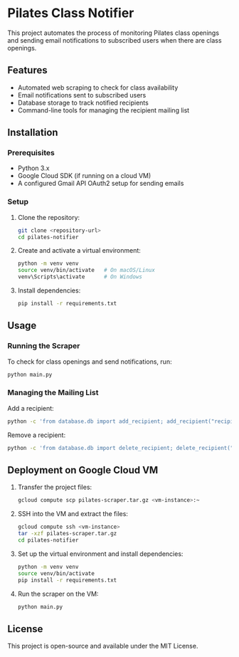 # Pilates Class Notifier

This project automates the process of monitoring Pilates class openings and sending email notifications to subscribed users when there are class openings.

## Features

- Automated web scraping to check for class availability
- Email notifications sent to subscribed users
- Database storage to track notified recipients
- Command-line tools for managing the recipient mailing list

## Installation

### Prerequisites

- Python 3.x
- Google Cloud SDK (if running on a cloud VM)
- A configured Gmail API OAuth2 setup for sending emails

### Setup

1. Clone the repository:
   ```sh
   git clone <repository-url>
   cd pilates-notifier
   ```
2. Create and activate a virtual environment:
   ```sh
   python -m venv venv
   source venv/bin/activate   # On macOS/Linux
   venv\Scripts\activate      # On Windows
   ```
3. Install dependencies:
   ```sh
   pip install -r requirements.txt
   ```

## Usage

### Running the Scraper

To check for class openings and send notifications, run:

```sh
python main.py
```

### Managing the Mailing List

Add a recipient:

```sh
python -c 'from database.db import add_recipient; add_recipient("recipient@example.com")'
```

Remove a recipient:

```sh
python -c 'from database.db import delete_recipient; delete_recipient("recipient@example.com")'
```

## Deployment on Google Cloud VM

1. Transfer the project files:
   ```sh
   gcloud compute scp pilates-scraper.tar.gz <vm-instance>:~
   ```
2. SSH into the VM and extract the files:
   ```sh
   gcloud compute ssh <vm-instance>
   tar -xzf pilates-scraper.tar.gz
   cd pilates-notifier
   ```
3. Set up the virtual environment and install dependencies:
   ```sh
   python -m venv venv
   source venv/bin/activate
   pip install -r requirements.txt
   ```
4. Run the scraper on the VM:
   ```sh
   python main.py
   ```

## License

This project is open-source and available under the MIT License.

